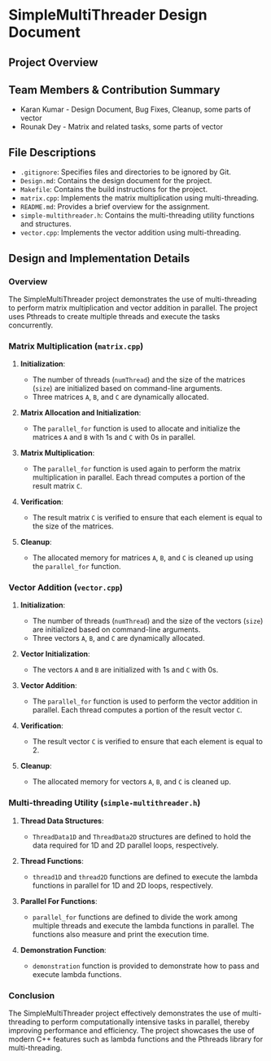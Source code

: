 # SimpleMultiThreader Design Document

## Project Overview

## Team Members & Contribution Summary
- Karan Kumar - Design Document, Bug Fixes, Cleanup, some parts of vector
- Rounak Dey - Matrix and related tasks, some parts of vector

## File Descriptions
- `.gitignore`: Specifies files and directories to be ignored by Git.
- `Design.md`: Contains the design document for the project.
- `Makefile`: Contains the build instructions for the project.
- `matrix.cpp`: Implements the matrix multiplication using multi-threading.
- `README.md`: Provides a brief overview for the assignment.
- `simple-multithreader.h`: Contains the multi-threading utility functions and structures.
- `vector.cpp`: Implements the vector addition using multi-threading.

## Design and Implementation Details

### Overview
The SimpleMultiThreader project demonstrates the use of multi-threading to perform matrix multiplication and vector addition in parallel. The project uses Pthreads to create multiple threads and execute the tasks concurrently.

### Matrix Multiplication (`matrix.cpp`)
1. **Initialization**:
   - The number of threads (`numThread`) and the size of the matrices (`size`) are initialized based on command-line arguments.
   - Three matrices `A`, `B`, and `C` are dynamically allocated.

2. **Matrix Allocation and Initialization**:
   - The `parallel_for` function is used to allocate and initialize the matrices `A` and `B` with 1s and `C` with 0s in parallel.

3. **Matrix Multiplication**:
   - The `parallel_for` function is used again to perform the matrix multiplication in parallel. Each thread computes a portion of the result matrix `C`.

4. **Verification**:
   - The result matrix `C` is verified to ensure that each element is equal to the size of the matrices.

5. **Cleanup**:
   - The allocated memory for matrices `A`, `B`, and `C` is cleaned up using the `parallel_for` function.

### Vector Addition (`vector.cpp`)
1. **Initialization**:
   - The number of threads (`numThread`) and the size of the vectors (`size`) are initialized based on command-line arguments.
   - Three vectors `A`, `B`, and `C` are dynamically allocated.

2. **Vector Initialization**:
   - The vectors `A` and `B` are initialized with 1s and `C` with 0s.

3. **Vector Addition**:
   - The `parallel_for` function is used to perform the vector addition in parallel. Each thread computes a portion of the result vector `C`.

4. **Verification**:
   - The result vector `C` is verified to ensure that each element is equal to 2.

5. **Cleanup**:
   - The allocated memory for vectors `A`, `B`, and `C` is cleaned up.

### Multi-threading Utility (`simple-multithreader.h`)
1. **Thread Data Structures**:
   - `ThreadData1D` and `ThreadData2D` structures are defined to hold the data required for 1D and 2D parallel loops, respectively.

2. **Thread Functions**:
   - `thread1D` and `thread2D` functions are defined to execute the lambda functions in parallel for 1D and 2D loops, respectively.

3. **Parallel For Functions**:
   - `parallel_for` functions are defined to divide the work among multiple threads and execute the lambda functions in parallel. The functions also measure and print the execution time.

4. **Demonstration Function**:
   - `demonstration` function is provided to demonstrate how to pass and execute lambda functions.

### Conclusion
The SimpleMultiThreader project effectively demonstrates the use of multi-threading to perform computationally intensive tasks in parallel, thereby improving performance and efficiency. The project showcases the use of modern C++ features such as lambda functions and the Pthreads library for multi-threading.